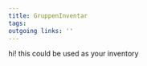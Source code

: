 ```yaml
---
title: GruppenInventar  
tags:   
outgoing links: ''  
---
```

hi! this could be used as your inventory
